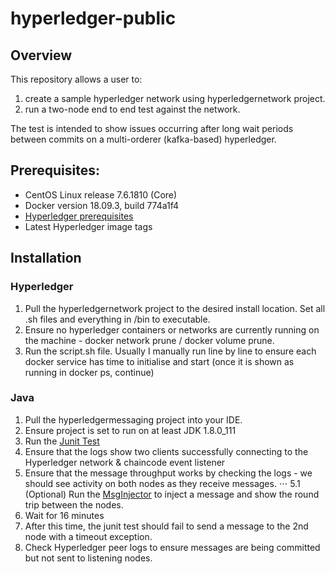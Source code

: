 # hyperledger-public

## Overview
This repository allows a user to:

1. create a sample hyperledger network using hyperledgernetwork project.
2. run a two-node end to end test against the network.

The test is intended to show issues occurring after long wait periods between commits on a multi-orderer (kafka-based) hyperledger. 


## Prerequisites: 
* CentOS Linux release 7.6.1810 (Core) 
* Docker version 18.09.3, build 774a1f4
* [Hyperledger prerequisites](https://hyperledger-fabric.readthedocs.io/en/release-1.4/prereqs.html)
* Latest Hyperledger image tags 

## Installation
### Hyperledger

1. Pull the hyperledgernetwork project to the desired install location. Set all .sh files and everything in /bin to executable.
2. Ensure no hyperledger containers or networks are currently running on the machine - docker network prune / docker volume prune.
3. Run the script.sh file. Usually I manually run line by line to ensure each docker service has time to initialise and start (once it is shown as running in docker ps, continue) 

### Java

1. Pull the hyperledgermessaging project into your IDE. 
2. Ensure project is set to run on at least JDK 1.8.0_111
3. Run the [Junit Test](https://github.com/adam-hrdie/hyperledger-public/blob/master/hyperledgermessaging/src/test/java/hm/injector/e2e/E2eIT.java) 
4. Ensure that the logs show two clients successfully connecting to the Hyperledger network & chaincode event listener
5. Ensure that the message throughput works by checking the logs - we should see activity on both nodes as they receive messages. 
⋅⋅⋅ 5.1 (Optional) Run the [MsgInjector](https://github.com/adam-hrdie/hyperledger-public/blob/master/hyperledgermessaging/src/test/java/hm/injector/e2e/MsgInjector.java) to inject a message and show the round trip between the nodes. 
6. Wait for 16 minutes
7. After this time, the junit test should fail to send a message to the 2nd node with a timeout exception.
8. Check Hyperledger peer logs to ensure messages are being committed but not sent to listening nodes.




